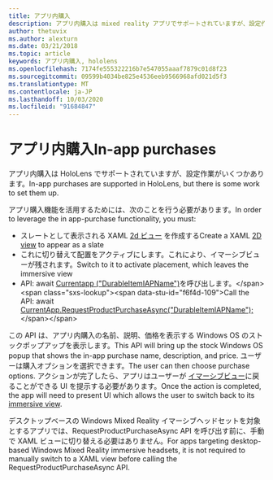 ```yaml
---
title: アプリ内購入
description: アプリ内購入は mixed reality アプリでサポートされていますが、設定作業がいくつかあります。
author: thetuvix
ms.author: alexturn
ms.date: 03/21/2018
ms.topic: article
keywords: アプリ内購入, hololens
ms.openlocfilehash: 7174fe555322216b7e547055aaaf7879c01d8f23
ms.sourcegitcommit: 09599b4034be825e4536eeb9566968afd021d5f3
ms.translationtype: MT
ms.contentlocale: ja-JP
ms.lasthandoff: 10/03/2020
ms.locfileid: "91684847"
---
```

# <a name="in-app-purchases"></a><span data-ttu-id="f6f4d-104">アプリ内購入</span><span class="sxs-lookup"><span data-stu-id="f6f4d-104">In-app purchases</span></span>

<span data-ttu-id="f6f4d-105">アプリ内購入は HoloLens でサポートされていますが、設定作業がいくつかあります。</span><span class="sxs-lookup"><span data-stu-id="f6f4d-105">In-app purchases are supported in HoloLens, but there is some work to set them up.</span></span>

<span data-ttu-id="f6f4d-106">アプリ購入機能を活用するためには、次のことを行う必要があります。</span><span class="sxs-lookup"><span data-stu-id="f6f4d-106">In order to leverage the in app-purchase functionality, you must:</span></span>
* <span data-ttu-id="f6f4d-107">スレートとして表示される XAML [2d ビュー](../design/app-views.md) を作成する</span><span class="sxs-lookup"><span data-stu-id="f6f4d-107">Create a XAML [2D view](../design/app-views.md) to appear as a slate</span></span>
* <span data-ttu-id="f6f4d-108">これに切り替えて配置をアクティブにします。これにより、イマーシブビューが残されます。</span><span class="sxs-lookup"><span data-stu-id="f6f4d-108">Switch to it to activate placement, which leaves the immersive view</span></span>
* <span data-ttu-id="f6f4d-109">API: await [Currentapp ("DurableItemIAPName")](https://docs.microsoft.com/uwp/api/windows.applicationmodel.store.currentapp#Windows_ApplicationModel_Store_CurrentApp_RequestProductPurchaseAsync_System_String_)を呼び出します。</span><span class="sxs-lookup"><span data-stu-id="f6f4d-109">Call the API: await [CurrentApp.RequestProductPurchaseAsync("DurableItemIAPName");](https://docs.microsoft.com/uwp/api/windows.applicationmodel.store.currentapp#Windows_ApplicationModel_Store_CurrentApp_RequestProductPurchaseAsync_System_String_)</span></span>

<span data-ttu-id="f6f4d-110">この API は、アプリ内購入の名前、説明、価格を表示する Windows OS のストックポップアップを表示します。</span><span class="sxs-lookup"><span data-stu-id="f6f4d-110">This API will bring up the stock Windows OS popup that shows the in-app purchase name, description, and price.</span></span> <span data-ttu-id="f6f4d-111">ユーザーは購入オプションを選択できます。</span><span class="sxs-lookup"><span data-stu-id="f6f4d-111">The user can then choose purchase options.</span></span> <span data-ttu-id="f6f4d-112">アクションが完了したら、アプリはユーザーが [イマーシブビュー](../design/app-views.md)に戻ることができる UI を提示する必要があります。</span><span class="sxs-lookup"><span data-stu-id="f6f4d-112">Once the action is completed, the app will need to present UI which allows the user to switch back to its [immersive view](../design/app-views.md).</span></span>

<span data-ttu-id="f6f4d-113">デスクトップベースの Windows Mixed Reality イマーシブヘッドセットを対象とするアプリでは、RequestProductPurchaseAsync API を呼び出す前に、手動で XAML ビューに切り替える必要はありません。</span><span class="sxs-lookup"><span data-stu-id="f6f4d-113">For apps targeting desktop-based Windows Mixed Reality immersive headsets, it is not required to manually switch to a XAML view before calling the RequestProductPurchaseAsync API.</span></span>
